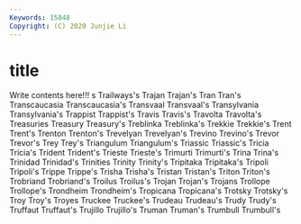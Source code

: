 ```yaml
---
Keywords: 15848
Copyright: (C) 2020 Junjie Li
---
```


# title

Write contents here!!!
s 
Trailways's 
Trajan 
Trajan's 
Tran 
Tran's 
Transcaucasia 
Transcaucasia's
Transvaal 
Transvaal's 
Transylvania 
Transylvania's 
Trappist 
Trappist's 
Travis 
Travis's 
Travolta 
Travolta's
Treasuries 
Treasury 
Treasury's 
Treblinka 
Treblinka's 
Trekkie 
Trekkie's 
Trent 
Trent's 
Trenton
Trenton's 
Trevelyan 
Trevelyan's 
Trevino 
Trevino's 
Trevor 
Trevor's 
Trey 
Trey's 
Triangulum
Triangulum's 
Triassic 
Triassic's 
Tricia 
Tricia's 
Trident 
Trident's 
Trieste 
Trieste's 
Trimurti
Trimurti's 
Trina 
Trina's 
Trinidad 
Trinidad's 
Trinities 
Trinity 
Trinity's 
Tripitaka 
Tripitaka's
Tripoli 
Tripoli's 
Trippe 
Trippe's 
Trisha 
Trisha's 
Tristan 
Tristan's 
Triton 
Triton's
Trobriand 
Trobriand's 
Troilus 
Troilus's 
Trojan 
Trojan's 
Trojans 
Trollope 
Trollope's 
Trondheim
Trondheim's 
Tropicana 
Tropicana's 
Trotsky 
Trotsky's 
Troy 
Troy's 
Troyes 
Truckee 
Truckee's
Trudeau 
Trudeau's 
Trudy 
Trudy's 
Truffaut 
Truffaut's 
Trujillo 
Trujillo's 
Truman 
Truman's
Trumbull 
Trumbull's 
